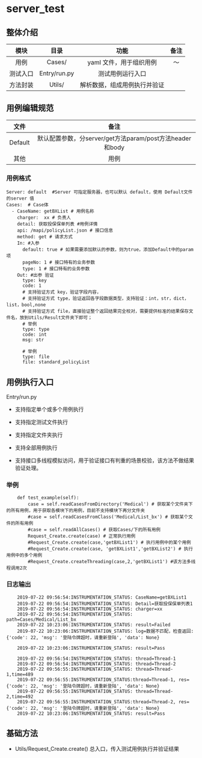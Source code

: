 # server_test
## 整体介绍

模块|目录|功能|备注
:---:|:---:|:---:|:---:
用例|Cases/|yaml 文件，用于组织用例|～
测试入口|Entry/run.py|测试用例运行入口|
方法封装|Utils/|解析数据，组成用例执行并验证|

## 用例编辑规范

文件|备注
:---:|:---:
Default|默认配置参数，分server/get方法param/post方法header和body
其他|用例

### 用例格式

    Server: default  #Server 可指定服务器，也可以默认 default，使用 Default文件的server 值
    Cases:  # Case体
      - CaseName: getBXList # 用例名称
        charger:  xx # 负责人
        detail: 获取投保保单列表 #用例详情
        api: /mapi/policyList.json # 接口信息
        method: get # 请求方式
        In: #入参
          default: true # 如果需要添加默认的参数，则为true，添加Default中的param 项
          pageNo: 1 # 接口特有的业务参数
          type: 1 # 接口特有的业务参数
        Out: #出参 验证
          type: key 
          code: 1
          # 支持验证方式 key，验证字段内容，
          # 支持验证方式 type，验证返回各字段数据类型，支持验证：int，str，dict，list，bool,none
          # 支持验证方式 file，直接验证整个返回结果完全校对，需要提供标准的结果保存文件名，放到Utils/Result文件夹下即可；
          # 举例
          type: type
          code: int
          msg: str
          
          # 举例 
          type: file
          file: standard_policyList          
     

## 用例执行入口

Entry/run.py

* 支持指定单个或多个用例执行
* 支持指定测试文件执行
* 支持指定文件夹执行
* 支持全部用例执行

* 支持接口多线程模拟访问，用于验证接口有判重的场景校验，该方法不做结果验证处理。

### 举例
        def test_example(self):
            case = self.readCasesFromDirectory('Medical') # 获取某个文件夹下的所有用例，用于获取各模块下的用例，目前不支持模块下再分文件夹
            #case = self.readCasesFromClass('Medical/List_bx') # 获取某个文件的所有用例
            #case = self.readAllCases() # 获取Cases/下的所有用例
            Request_Create.create(case) # 正常执行用例
            #Request_Create.create(case,'getBXList1') # 执行用例中的某个用例
            #Request_Create.create(case, 'getBXList1','getBXList2') # 执行用例中的多个用例
            #Request_Create.createThreading(case,2,'getBXList1') #该方法多线程调用2次
            
            
### 日志输出

        2019-07-22 09:56:54:INSTRUMENTATION_STATUS: CaseName=getBXList1
        2019-07-22 09:56:54:INSTRUMENTATION_STATUS: Detail=获取投保保单列表1
        2019-07-22 09:56:54:INSTRUMENTATION_STATUS: charger=xx
        2019-07-22 09:56:54:INSTRUMENTATION_STATUS: path=Cases/Medical/List_bx
        2019-07-22 10:23:06:INSTRUMENTATION_STATUS: result=Failed
        2019-07-22 10:23:06:INSTRUMENTATION_STATUS: log=数据不匹配，检查返回:{'code': 22, 'msg': '登陆令牌超时，请重新登陆', 'data': None}
        
        2019-07-22 10:23:06:INSTRUMENTATION_STATUS: result=Pass
        
        2019-07-22 09:56:54:INSTRUMENTATION_STATUS: thread=Thread-1
        2019-07-22 09:56:54:INSTRUMENTATION_STATUS: thread=Thread-2
        2019-07-22 09:56:55:INSTRUMENTATION_STATUS: thread=Thread-1,time=489
        2019-07-22 09:56:55:INSTRUMENTATION_STATUS:thread=Thread-1, res={'code': 22, 'msg': '登陆令牌超时，请重新登陆', 'data': None}
        2019-07-22 09:56:55:INSTRUMENTATION_STATUS: thread=Thread-2,time=492
        2019-07-22 09:56:55:INSTRUMENTATION_STATUS:thread=Thread-2, res={'code': 22, 'msg': '登陆令牌超时，请重新登陆', 'data': None}
        2019-07-22 10:23:06:INSTRUMENTATION_STATUS: result=Pass
## 基础方法

* Utils/Request_Create.create() 总入口，传入测试用例执行并验证结果
